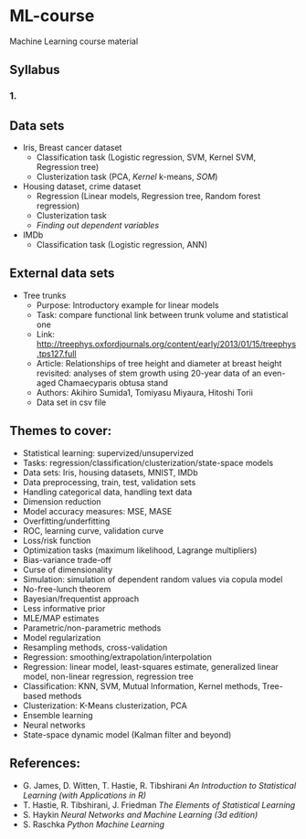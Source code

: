 # ML-course
Machine Learning course material

## Syllabus
### 1. 

## Data sets
- Iris, Breast cancer dataset
  - Classification task (Logistic regression, SVM, Kernel SVM, Regression tree)
  - Clusterization task (PCA, *Kernel* k-means, *SOM*)
- Housing dataset, crime dataset 
  - Regression (Linear models, Regression tree, Random forest regression)
  - Clusterization task
  - *Finding out dependent variables*
- IMDb
  - Classification task (Logistic regression, ANN)

## External data sets
- Tree trunks 
  - Purpose: Introductory example for linear models
  - Task: compare functional link between trunk volume and statistical one
  - Link: http://treephys.oxfordjournals.org/content/early/2013/01/15/treephys.tps127.full
  - Article: Relationships of tree height and diameter at breast height revisited: analyses of stem growth using 20-year data of an even-aged Chamaecyparis obtusa stand
  - Authors: Akihiro Sumida1, Tomiyasu Miyaura, Hitoshi Torii
  - Data set in csv file

## Themes to cover:
- Statistical learning: supervized/unsupervized
- Tasks: regression/classification/clusterization/state-space models
- Data sets: Iris, housing datasets, MNIST, IMDb
- Data preprocessing, train, test, validation sets
- Handling categorical data, handling text data
- Dimension reduction
- Model accuracy measures: MSE, MASE
- Overfitting/underfitting
- ROC, learning curve, validation curve
- Loss/risk function
- Optimization tasks (maximum likelihood, Lagrange multipliers)
- Bias-variance trade-off
- Curse of dimensionality
- Simulation: simulation of dependent random values via copula model
- No-free-lunch theorem
- Bayesian/frequentist approach
- Less informative prior
- MLE/MAP estimates
- Parametric/non-parametric methods
- Model regularization
- Resampling methods, cross-validation
- Regression: smoothing/extrapolation/interpolation
- Regression: linear model, least-squares estimate, generalized linear model, non-linear regression, regression tree
- Classification: KNN, SVM, Mutual Information, Kernel methods, Tree-based methods
- Clusterization: K-Means clusterization, PCA
- Ensemble learning
- Neural networks
- State-space dynamic model (Kalman filter and beyond)

## References:
- G. James, D. Witten, T. Hastie, R. Tibshirani *An Introduction to Statistical Learning (with Applications in R)*
- T. Hastie, R. Tibshirani, J. Friedman *The Elements of Statistical Learning*
- S. Haykin *Neural Networks and Machine Learning (3d edition)*
- S. Raschka *Python Machine Learning*
